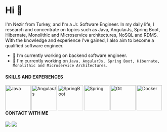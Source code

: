 # Hi 👋 
I'm Nezir from Turkey, and I'm a Jr. Software Engineer.
In my daily life, I research and concentrate on topics such as Java, AngularJs, Spring Boot, Hibernate, Monolithic and Microservice architectures, NoSQL and RDMS. With the knowledge and experience I've gained, I also aim to become a qualified software engineer.

- 🔭 I’m currently working on backend software engineer.
- 👋 I'm currently working on ```Java, AngularJs, Spring Boot, Hibernate, Monolithic and Microservice Architectures.``` 


#### SKILLS AND EXPERIENCES

<img align="left" alt="Java" width="80px" src="https://1000logos.net/wp-content/uploads/2020/09/Java-Logo.png" />
<img align="left" alt="AngularJs" width="80px" src="https://ammarjaved.com/storage/posts/what-is-angularjs.png" />
<img align="left" alt="SpringBoot" width="80px" src="https://miro.medium.com/max/600/1*gxXLMIuJDHCH7fwIgEP1cg.png" />
<img align="left" alt="Spring" width="80px" src="https://download.logo.wine/logo/Spring_Framework/Spring_Framework-Logo.wine.png" />
<img align="left" alt="Git" width="80px" src="https://upload.wikimedia.org/wikipedia/commons/thumb/e/e0/Git-logo.svg/1280px-Git-logo.svg.png" />
<img align="left" alt="Docker" width="80px" src="https://logos-world.net/wp-content/uploads/2021/02/Docker-Symbol.png" />
<br/>
<br/>
<br/>

#### CONTACT WITH ME

<a href="mailto:nzr.trhll@gmail.com?"><img src="https://img.shields.io/badge/gmail-%23DD0031.svg?&style=for-the-badge&logo=gmail&logoColor=white"/></a>
<a href="https://www.linkedin.com/in/nezirturhalli"><img src="https://img.shields.io/badge/LinkedIn-%23DD0031.svg?&style=for-the-badge&logo=LinkedIn&logoColor=white&color=blue"/></a>







